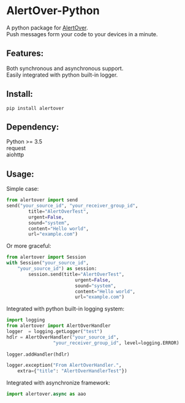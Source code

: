 # AlertOver-Python
A python package for [AlertOver](https://www.alertover.com/).
<br/>
Push messages form your code to your devices in a minute.

## Features:
Both synchronous and asynchronous support.
<br/>
Easily integrated with python built-in logger.

## Install:
```
pip install alertover
```

## Dependency:
Python >= 3.5
<br/>
request
<br/>
aiohttp

## Usage:

Simple case:

```python
from alertover import send
send("your_source_id", "your_receiver_group_id",
        title="AlertOverTest",
        urgent=False,
        sound="system",
        content="Hello world",
        url="example.com")
```

Or more graceful:
```python
from alertover import Session
with Session("your_source_id",
    "your_source_id") as session:
        session.send(title="AlertOverTest",
                         urgent=False,
                         sound="system",
                         content="Hello world",
                         url="example.com")
```

Integrated with python built-in logging system:
```python
import logging
from alertover import AlertOverHandler
logger  = logging.getLogger("test")
hdlr = AlertOverHandler("your_source_id",
                 "your_receiver_group_id", level=logging.ERROR)
                 
logger.addHandler(hdlr)

logger.exception("From AlertOverHandler.",
    extra={"title": "AlertOverHandlerTest"})
```

Integrated with asynchronize framework:
```python
import alertover.async as aao
```

